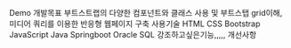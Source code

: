 Demo
개발목표
부트스트랩의 다양한 컴포넌트와 클래스 사용 및 부트스탭 grid이해, 미디어 쿼리를 이용한 반응형 웹페이지 구축
사용기술 HTML CSS Bootstrap JavaScript Java Springboot Oracle SQL
강조하고싶은기능,,,,,
개선사항
